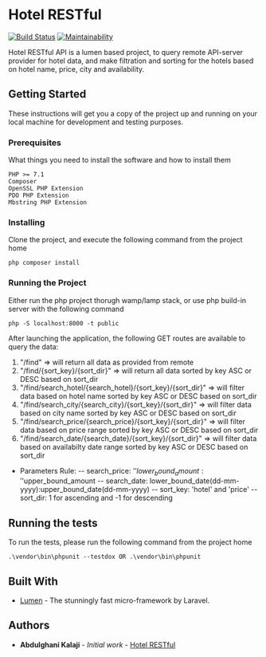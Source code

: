 # Hotel RESTful 
[![Build Status](https://travis-ci.org/akalajee/hotel-restful.svg?branch=master)](https://travis-ci.org/akalajee/hotel-restful)
[![Maintainability](https://api.codeclimate.com/v1/badges/171c260f3c7c9ddae906/maintainability)](https://codeclimate.com/github/akalajee/hotel-restful/maintainability)

Hotel RESTful API is a lumen based project, to query remote API-server provider for hotel data, and make filtration and sorting for the hotels based on hotel name, price, city and availability.

## Getting Started

These instructions will get you a copy of the project up and running on your local machine for development and testing purposes.

### Prerequisites

What things you need to install the software and how to install them

```
PHP >= 7.1
Composer
OpenSSL PHP Extension
PDO PHP Extension
Mbstring PHP Extension
```

### Installing

Clone the project, and execute the following command from the project home

```
php composer install
```

### Running the Project

Either run the php project thorugh wamp/lamp stack, or use php build-in server with the following command

```
php -S localhost:8000 -t public
```

After launching the application, the following GET routes are available to query the data:

1. "/find" => will return all data as provided from remote 
2. "/find/{sort_key}/{sort_dir}" => will return all data sorted by key ASC or DESC based on sort_dir
3. "/find/search_hotel/{search_hotel}/{sort_key}/{sort_dir}" => will filter data based on hotel name sorted by key ASC or DESC based on sort_dir
4. "/find/search_city/{search_city}/{sort_key}/{sort_dir}" => will filter data based on city name sorted by key ASC or DESC based on sort_dir
5. "/find/search_price/{search_price}/{sort_key}/{sort_dir}" => will filter data based on price range sorted by key ASC or DESC based on sort_dir
6. "/find/search_date/{search_date}/{sort_key}/{sort_dir}" => will filter data based on availabilty date range sorted by key ASC or DESC based on sort_dir

- Parameters Rule:
-- search_price: '$'lower_bound_amount:'$'upper_bound_amount
-- search_date: lower_bound_date(dd-mm-yyyy):upper_bound_date(dd-mm-yyyy)
-- sort_key: 'hotel' and 'price'
-- sort_dir: 1 for ascending and -1 for descending

## Running the tests

To run the tests, please run the following command from the project home

```
.\vendor\bin\phpunit --testdox OR .\vendor\bin\phpunit
```

## Built With

* [Lumen](https://lumen.laravel.com/) - The stunningly fast micro-framework by Laravel.

## Authors

* **Abdulghani Kalaji** - *Initial work* - [Hotel RESTful](https://github.com/akalajee/hotel-restful)